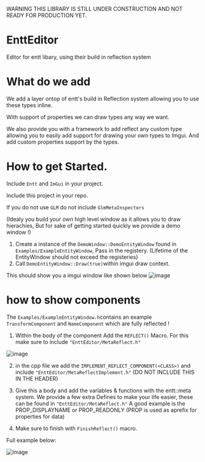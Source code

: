 WARNING THIS LIBRARY IS STILL UNDER CONSTRUCTION AND NOT READY FOR PRODUCTION YET.

# EnttEditor
Editor for entt libary, using their build in reflection system

# What do we add

We add a layer ontop of entt's build in Reflection system allowing you to use these types inline.

With support of properties we can draw types any way we want.

We also provide you with a framework to add reflect any custom type allowing you to easily add support for drawing your own types to Imgui.
And add custom properties support by the types.


# How to get Started.
Include `Entt` and `ImGui` in your project.

Include this project in your repo.

If you do not use `GLM` do not include `GlmMetaInspectors`

(Idealy you build your own high level window as it allows you to draw hierachies, But for sake of getting started quickly we provide a demo window !)
1. Create a instance of the `DemoWindow::DemoEntityWindow` found in `Examples/ExampleEntityWindow`, Pass in the registery. (Lifetime of the EntityWindow should not exceed the registeries) 
2. Call `DemoEntityWindow::Draw(true)`within imgui draw context.

This should show you a imgui window like shown below
![image](https://github.com/TheDimin/EnttEditor/assets/7473370/157da7a6-e5ee-4a6f-be62-5870d0a08d0d)


# how to show components
The `Examples/ExampleEntityWindow.h`contains an example `TransformComponent` and `NameComponent` which are fully reflected !

1. Within the body of the component Add the `REFLECT()` Macro. For this make sure to include `"EnttEditor/MetaReflect.h"`

![image](https://github.com/TheDimin/EnttEditor/assets/7473370/55fe2346-6184-446f-a984-574fa67b82d2)

2. in the cpp file we add the `IMPLEMENT_REFLECT_COMPONENT(<CLASS>)` and include `"EnttEditor/MetaReflectImplement.h"` (DO NOT INCLUDE THIS IN THE HEADER)
3. Give this a body and add the variables & functions with the entt::meta system.
We provide a few extra Defines to make your life easier, these can be found in `"EnttEditor/MetaReflect.h"`
A good example is the PROP_DISPLAYNAME or PROP_READONLY (PROP is used as aprefix for properties for data)

5. Make sure to finish with `FinishReflect()` macro.

Full example below:

![image](https://github.com/TheDimin/EnttEditor/assets/7473370/d6b282c6-fba7-4d8b-b3eb-29d21c96199c)

